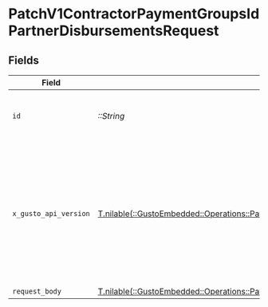 # PatchV1ContractorPaymentGroupsIdPartnerDisbursementsRequest


## Fields

| Field                                                                                                                                                                                                                        | Type                                                                                                                                                                                                                         | Required                                                                                                                                                                                                                     | Description                                                                                                                                                                                                                  |
| ---------------------------------------------------------------------------------------------------------------------------------------------------------------------------------------------------------------------------- | ---------------------------------------------------------------------------------------------------------------------------------------------------------------------------------------------------------------------------- | ---------------------------------------------------------------------------------------------------------------------------------------------------------------------------------------------------------------------------- | ---------------------------------------------------------------------------------------------------------------------------------------------------------------------------------------------------------------------------- |
| `id`                                                                                                                                                                                                                         | *::String*                                                                                                                                                                                                                   | :heavy_check_mark:                                                                                                                                                                                                           | The UUID of the contractor payment group                                                                                                                                                                                     |
| `x_gusto_api_version`                                                                                                                                                                                                        | [T.nilable(::GustoEmbedded::Operations::PatchV1ContractorPaymentGroupsIdPartnerDisbursementsHeaderXGustoAPIVersion)](../../models/operations/patchv1contractorpaymentgroupsidpartnerdisbursementsheaderxgustoapiversion.md)  | :heavy_minus_sign:                                                                                                                                                                                                           | Determines the date-based API version associated with your API call. If none is provided, your application's [minimum API version](https://docs.gusto.com/embedded-payroll/docs/api-versioning#minimum-api-version) is used. |
| `request_body`                                                                                                                                                                                                               | [T.nilable(::GustoEmbedded::Operations::PatchV1ContractorPaymentGroupsIdPartnerDisbursementsRequestBody)](../../models/operations/patchv1contractorpaymentgroupsidpartnerdisbursementsrequestbody.md)                        | :heavy_minus_sign:                                                                                                                                                                                                           | N/A                                                                                                                                                                                                                          |